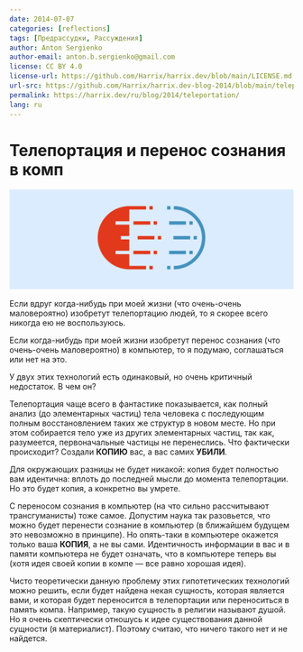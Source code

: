 ```yaml
---
date: 2014-07-07
categories: [reflections]
tags: [Предрассудки, Рассуждения]
author: Anton Sergienko
author-email: anton.b.sergienko@gmail.com
license: CC BY 4.0
license-url: https://github.com/Harrix/harrix.dev/blob/main/LICENSE.md
url-src: https://github.com/Harrix/harrix.dev-blog-2014/blob/main/teleportation/teleportation.md
permalink: https://harrix.dev/ru/blog/2014/teleportation/
lang: ru
---
```


# Телепортация и перенос сознания в комп

![Featured image](featured-image.svg)

Если вдруг когда-нибудь при моей жизни (что очень-очень маловероятно) изобретут телепортацию людей, то я скорее всего никогда ею не воспользуюсь.

Если когда-нибудь при моей жизни изобретут перенос сознания (что очень-очень маловероятно) в компьютер, то я подумаю, соглашаться или нет на это.

У двух этих технологий есть одинаковый, но очень критичный недостаток. В чем он?

Телепортация чаще всего в фантастике показывается, как полный анализ (до элементарных частиц) тела человека с последующим полным восстановлением таких же структур в новом месте. Но при этом собирается тело уже из других элементарных частиц, так как, разумеется, первоначальные частицы не перенеслись. Что фактически происходит? Создали **КОПИЮ** вас, а вас самих **УБИЛИ**.

Для окружающих разницы не будет никакой: копия будет полностью вам идентична: вплоть до последней мысли до момента телепортации. Но это будет копия, а конкретно вы умрете.

С переносом сознания в компьютер (на что сильно рассчитывают трансгуманисты) тоже самое. Допустим наука так разовьется, что можно будет перенести сознание в компьютер (в ближайшем будущем это невозможно в принципе). Но опять-таки в компьютере окажется только ваша **КОПИЯ**, а не вы сами. Идентичность информации в вас и в памяти компьютера не будет означать, что в компьютере теперь вы (хотя идея своей копии в компе — все равно хорошая идея).

Чисто теоретически данную проблему этих гипотетических технологий можно решить, если будет найдена некая сущность, которая является вами, и которая будет переносится в телепортации или переноситься в память компа. Например, такую сущность в религии называют душой. Но я очень скептически отношусь к идее существования данной сущности (я материалист). Поэтому считаю, что ничего такого нет и не найдется.
